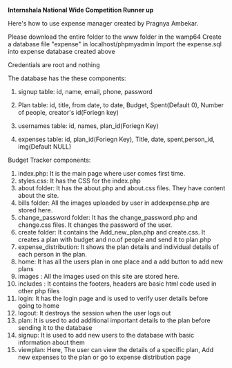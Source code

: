 **Internshala National Wide Competition Runner up** 

Here's how to use expense manager created by Pragnya Ambekar.

Please download the entire  folder to the www folder in the wamp64
Create a database file "expense" in localhost/phpmyadmin
Import the expense.sql into expense database created above

Credentials are root and nothing

The database has the these components:

1) signup table:  id, name, email, phone, password

2) Plan  table:  id, title, from date, to date, Budget, Spent(Default 0), Number of people, creator's id(Foriegn key)

3) usernames table: id, names, plan_id(Foriegn Key)

4) expenses table: id, plan_id(Foriegn Key), Title, date, spent,person_id, img(Default NULL)

Budget Tracker components:

1) index.php: It is the main page where user comes first time.
2) styles.css: It has the CSS for the index.php 
3) about folder: It has the about.php and about.css files. They have content about the site.
4) bills folder: All the images uploaded by user in addexpense.php are stored here.
5) change_password folder: It has the change_password.php and change.css files. It changes the password of the user.
6) create folder: It contains the Add_new_plan.php and create.css. It creates a plan with budget and no.of people and send it to plan.php
7) expense_distribution: It shows the plan details and individual details of each person in the plan.
8) home: It has all the users plan in one place and a add button to add new plans
9) images : All the images used on this site are stored here.
10) includes : It contains the footers, headers are basic html code used in other php files
11) login: It has the login page and is used to verify user details before going to home
12) logout: It destroys the session when the user logs out
13) plan: It is used to add additional important details to the plan before sending it to the database
14) signup: It is used to add new users to the database with basic information about them
13) viewplan: Here, The user can view the details of a specific plan, Add new expenses to the plan or go to expense distribution page
